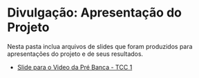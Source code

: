 # Divulgação: Apresentação do Projeto

Nesta pasta inclua arquivos de slides que foram produzidos para apresentações do projeto e de seus resultados.

- [Slide para o Video da Pré Banca - TCC 1](./Apresentacao-PreBanca_Atividade_A7.pdf)
